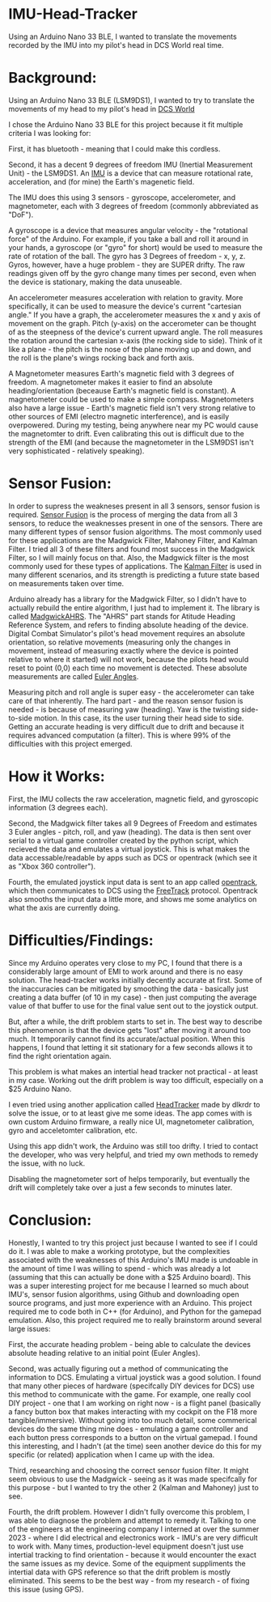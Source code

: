 # IMU-Head-Tracker
Using an Arduino Nano 33 BLE, I wanted to translate the movements recorded by the IMU into my pilot's head in DCS World real time.

# Background:
Using an Arduino Nano 33 BLE (LSM9DS1), I wanted to try to translate the movements of my head to my pilot's head in [DCS World](https://www.digitalcombatsimulator.com/en/)

I chose the Arduino Nano 33 BLE for this project because it fit multiple criteria I was looking for:

First, it has bluetooth - meaning that I could make this cordless. 

Second, it has a decent 9 degrees of freedom IMU (Inertial Measurement Unit) - the LSM9DS1. An [IMU](https://en.wikipedia.org/wiki/Inertial_measurement_unit) is a device that can measure rotational rate, acceleration, and (for mine) the Earth's magenetic field. 

The IMU does this using 3 sensors - gyroscope, accelerometer, and magnetometer, each with 3 degrees of freedom (commonly abbreviated as "DoF").

A gyroscope is a device that measures angular velocity - the "rotational force" of the Arduino. For example, if you take a ball and roll it around in your hands, a gyroscope (or "gyro" for short) would be used to measure the rate of rotation of the ball.
The gyro has 3 Degrees of freedom - x, y, z. Gyros, however, have a huge problem - they are SUPER drifty. The raw readings given off by the gyro change many times per second, even when the device is stationary, making the data unuseable.

An accelerometer measures acceleration with relation to gravity. More specifically, it can be used to measure the device's current "cartesian angle." If you have a graph, the accelerometer measures the x and y axis of movement on the graph. Pitch (y-axis) on the accerometer can be thought of as the steepness of the device's current upward angle. The roll measures the rotation around the cartesian x-axis (the rocking side to side). Think of it like a plane - the pitch is the nose of the plane moving up and down, and the roll is the plane's wings rocking back and forth axis. 

A Magnetometer measures Earth's magnetic field with 3 degrees of freedom. A magnetometer makes it easier to find an absolute heading/orientation (beceause Earth's magnetic field is constant). A magnetometer could be used to make a simple compass. Magnetometers also have a large issue - Earth's magnetic field isn't very strong relative to other sources of EMI (electro magnetic interference), and is easily overpowered. During my testing, being anywhere near my PC would cause the magnetomter to drift. Even calibrating this out is difficult due to the strength of the EMI (and because the magnetometer in the LSM9DS1 isn't very sophisticated - relatively speaking). 


# Sensor Fusion:

In order to supress the weakneses present in all 3 sensors, sensor fusion is required. [Sensor Fusion](https://en.wikipedia.org/wiki/Sensor_fusion) is the process of merging the data from all 3 sensors, to reduce the weaknesses present in one of the sensors.
There are many different types of sensor fusion algorithms. The most commonly used for these applications are the Madgwick Filter, Mahoney Filter, and Kalman Filter. I tried all 3 of these filters and found most success in the Madgwick Filter, so I will mainly focus on that. Also, the Madgwick filter is the most commonly used for these types of applications. The [Kalman Filter](https://en.wikipedia.org/wiki/Kalman_filter) is used in many different scenarios, and its strength is predicting a future state based on measurements taken over time.

Arduino already has a library for the Madgwick Filter, so I didn't have to actually rebuild the entire algorithm, I just had to implement it. The library is called [MadgwickAHRS](https://github.com/arduino-libraries/MadgwickAHRS). The "AHRS" part stands for Atitude Heading Reference System, and refers to finding absolute heading of the device. Digital Combat Simulator's pilot's head movement requires an absolute orientation, so relative movements (measuring only the changes in movement, instead of measuring exactly where the device is pointed relative to where it started) will not work, because the pilots head would reset to point (0,0) each time no movement is detected. These absolute measurements are called [Euler Angles](https://en.wikipedia.org/wiki/Euler_angles).

Measuring pitch and roll angle is super easy - the accelerometer can take care of that inherently. The hard part - and the reason sensor fusion is needed - is because of measuring yaw (heading). Yaw is the twisting side-to-side motion. In this case, its the user turning their head side to side. Getting an accurate heading is very difficult due to drift and because it requires advanced computation (a filter). This is where 99% of the difficulties with this project emerged. 

# How it Works:

First, the IMU collects the raw acceleration, magnetic field, and gyroscopic information (3 degrees each). 

Second, the Madgwick filter takes all 9 Degrees of Freedom and estimates 3 Euler angles - pitch, roll, and yaw (heading). The data is then sent over serial to a virtual game controller created by the python script, which recieved the data and emulates a virtual joystick. This is what makes the data accessable/readable by apps such as DCS or opentrack (which see it as "Xbox 360 controller").

Fourth, the emulated joystick input data is sent to an app called [opentrack](https://github.com/opentrack/opentrack), which then communicates to DCS using the [FreeTrack](https://en.wikipedia.org/wiki/FreeTrack) protocol. Opentrack also smooths the input data a little more, and shows me some analytics on what the axis are currently doing.





# Difficulties/Findings:

Since my Arduino operates very close to my PC, I found that there is a considerably large amount of EMI to work around and there is no easy solution. The head-tracker works initially decently accurate at first. Some of the inaccuracies can be mitigated by smoothing the data - basically just creating a data buffer (of 10 in my case) - then just computing the average value of that buffer to use for the final value sent out to the joystick output. 

But, after a while, the drift problem starts to set in. The best way to describe this phenomenon is that the device gets "lost" after moving it around too much. It temporarily cannot find its accurate/actual position. When this happens, I found that letting it sit stationary for a few seconds allows it to find the right orientation again. 

This problem is what makes an intertial head tracker not practical - at least in my case. Working out the drift problem is way too difficult, especially on a $25 Arduino Nano.

I even tried using another application called [HeadTracker](https://github.com/dlktdr/HeadTracker) made by dlkrdr to solve the issue, or to at least give me some ideas. The app comes with is own custom Arduino firmware, a really nice UI, magnetometer calibration, gyro and acceletomter calibration, etc. 

Using this app didn't work, the Arduino was still too drifty. I tried to contact the developer, who was very helpful, and tried my own methods to remedy the issue, with no luck. 

Disabling the magnetometer sort of helps temporarily, but eventually the drift will completely take over a just a few seconds to minutes later.

# Conclusion:

Honestly, I wanted to try this project just because I wanted to see if I could do it. I was able to make a working prototype, but the complexities associated with the weaknesses of this Arduino's IMU made is undoable in the amount of time I was willing to spend - which was already a lot (assuming that this can actually be done with a $25 Arduino board). This was a super interesting project for me because I learned so much about IMU's, sensor fusion algorithms, using Github and downloading open source programs, and just more experience with an Arduino. This project required me to code both in C++ (for Arduino), and Python for the gamepad emulation. Also, this project required me to really brainstorm around several large issues:

First, the accurate heading problem - being able to calculate the devices absolute heading relative to an initial point (Euler Angles). 

Second, was actually figuring out a method of communicating the information to DCS. Emulating a virtual joystick was a good solution. I found that many other pieces of hardware (specifcally DIY devices for DCS) use this method to communicate with the game. For example, one really cool DIY project - one that I am working on right now - is a flight panel (basically a fancy button box that makes interacting with my cockpit on the F18 more tangible/immersive). Without going into too much detail, some commerical devices do the same thing mine does - emulating a game controller and each button press corresponds to a button on the virtual gamepad. I found this interesting, and I hadn't (at the time) seen another device do this for my specific (or related) application when I came up with the idea. 

Third, researching and choosing the correct sensor fusion filter. It might seem obvious to use the Madgwick - seeing as it was made specifcally for this purpose - but I wanted to try the other 2 (Kalman and Mahoney) just to see.

Fourth, the drift problem. However I didn't fully overcome this problem, I was able to diagnose the problem and attempt to remedy it. Talking to one of the engineers at the engineering company I interned at over the summer 2023 - where I did electrical and electronics work - IMU's are very difficult to work with. Many times, production-level equipment doesn't just use intertial tracking to find orientation - because it would encounter the exact the same issues as my device. Some of the equipment suppliments the intertial data with GPS reference so that the drift problem is mostly eliminated. This seems to be the best way - from my research - of fixing this issue (using GPS). 




